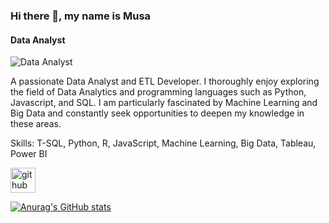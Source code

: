 ### Hi there 👋, my name is Musa
#### Data Analyst
![Data Analyst](https://wallpapercave.com/wp/wp7109771.jpg)

A passionate Data Analyst and ETL Developer. I thoroughly enjoy exploring the field of Data Analytics and programming languages such as Python, Javascript, and SQL. I am particularly fascinated by Machine Learning and Big Data and constantly seek opportunities to deepen my knowledge in these areas.

Skills: T-SQL, Python, R, JavaScript, Machine Learning, Big Data, Tableau, Power BI 



[<img src='https://cdn.jsdelivr.net/npm/simple-icons@3.0.1/icons/github.svg' alt='github' height='40'>](https://github.com/musahas)  




  

[![Anurag's GitHub stats](https://github-readme-stats.vercel.app/api?username=musahas)](https://github.com/anuraghazra/github-readme-stats)
